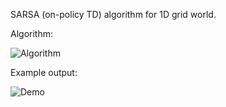 SARSA (on-policy TD) algorithm for 1D grid world.

Algorithm:

![Algorithm](https://user-images.githubusercontent.com/127620405/225740531-c6fb3ec0-4af0-447c-9fef-b5670127e7bc.png)

Example output:

![Demo](https://user-images.githubusercontent.com/127620405/225749153-3c0397be-3032-47fd-b8b2-7991614bc018.png)
